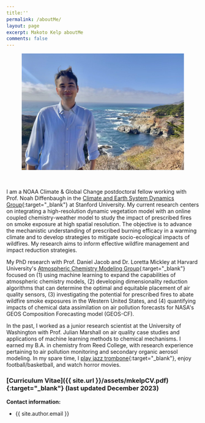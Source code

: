 ```yaml
---
title:''
permalink: /aboutMe/
layout: page
excerpt: Makoto Kelp aboutMe
comments: false
---
```


<figure>
<img src="/assets/img/bigsur.jpg" alt="bigsur fig">
</figure>

<br />


I am a NOAA Climate & Global Change postdoctoral fellow working with Prof. Noah Diffenbaugh in the [Climate and Earth System Dynamics Group](https://climatelab.stanford.edu/){:target="_blank"} at Stanford University. My current research centers on integrating a high-resolution dynamic vegetation model with an online coupled chemistry-weather model to study the impact of prescribed fires on smoke exposure at high spatial resolution. The objective is to advance the mechanistic understanding of prescribed burning efficacy in a warming climate and to develop strategies to mitigate socio-ecological impacts of wildfires. My research aims to inform effective wildfire management and impact reduction strategies.

My PhD research with Prof. Daniel Jacob and Dr. Loretta Mickley at Harvard University's [Atmospheric Chemistry Modeling Group](https://acmg.seas.harvard.edu/){:target="_blank"} focused on (1) using machine learning to expand the capabilities of atmospheric chemistry models, (2) developing dimensionality reduction algorithms that can determine the optimal and equitable placement of air quality sensors, (3) investigating the potential for prescribed fires to abate wildfire smoke exposures in the Western United States, and (4) quantifying impacts of chemical data assimilation on air pollution forecasts for NASA's GEOS Composition Forecasting model (GEOS-CF).

In the past, I worked as a junior research scientist at the University of Washington with Prof. Julian Marshall on air quality case studies and applications of machine learning methods to chemical mechanisms. I earned my B.A. in chemistry from Reed College, with research experience pertaining to air pollution monitoring and secondary organic aerosol modeling. In my spare time, I [play jazz trombone](https://soundcloud.com/philosophytalk/it-dont-mean-a-thing-from-your-lying-eyes-112915){:target="_blank"}, enjoy football/basketball, and watch horror movies.


### [Curriculum Vitae]({{ site.url }}/assets/mkelpCV.pdf){:target="_blank"} (last updated December 2023)


**Contact information:**
- {{ site.author.email }}
